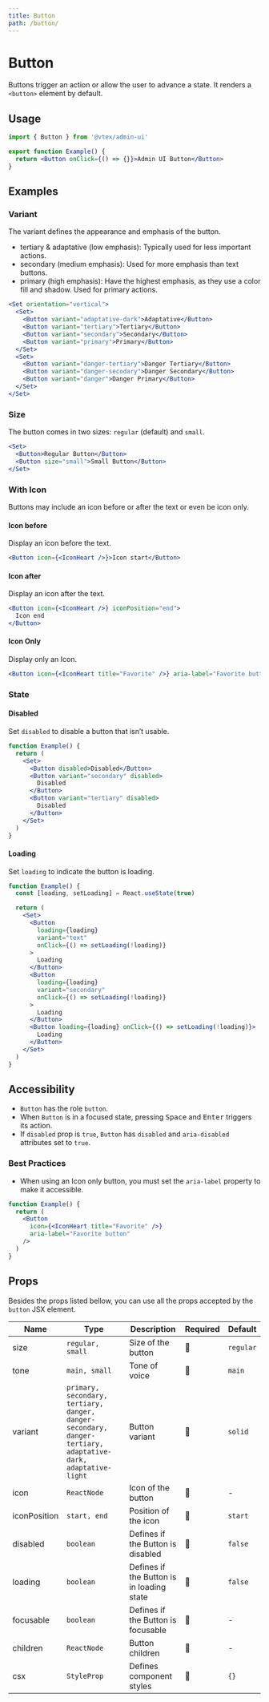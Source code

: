 ```yaml
---
title: Button
path: /button/
---
```


# Button

Buttons trigger an action or allow the user to advance a state. It renders a `<button>` element by default.

## Usage

```jsx isStatic
import { Button } from '@vtex/admin-ui'

export function Example() {
  return <Button onClick={() => {}}>Admin UI Button</Button>
}
```

## Examples

### Variant

The variant defines the appearance and emphasis of the button.

- tertiary & adaptative (low emphasis): Typically used for less important actions.
- secondary (medium emphasis): Used for more emphasis than text buttons.
- primary (high emphasis): Have the highest emphasis, as they use a color fill and shadow. Used for primary actions.

```jsx live
<Set orientation="vertical">
  <Set>
    <Button variant="adaptative-dark">Adaptative</Button>
    <Button variant="tertiary">Tertiary</Button>
    <Button variant="secondary">Secondary</Button>
    <Button variant="primary">Primary</Button>
  </Set>
  <Set>
    <Button variant="danger-tertiary">Danger Tertiary</Button>
    <Button variant="danger-secodary">Danger Secondary</Button>
    <Button variant="danger">Danger Primary</Button>
  </Set>
</Set>
```

### Size

The button comes in two sizes: `regular` (default) and `small`.

```jsx live
<Set>
  <Button>Regular Button</Button>
  <Button size="small">Small Button</Button>
</Set>
```

### With Icon

Buttons may include an icon before or after the text or even be icon only.

#### Icon before

Display an icon before the text.

```jsx live
<Button icon={<IconHeart />}>Icon start</Button>
```

#### Icon after

Display an icon after the text.

```jsx live
<Button icon={<IconHeart />} iconPosition="end">
  Icon end
</Button>
```

#### Icon Only

Display only an Icon.

```jsx live
<Button icon={<IconHeart title="Favorite" />} aria-label="Favorite button" />
```

### State

#### Disabled

Set `disabled` to disable a button that isn’t usable.

```jsx live
function Example() {
  return (
    <Set>
      <Button disabled>Disabled</Button>
      <Button variant="secondary" disabled>
        Disabled
      </Button>
      <Button variant="tertiary" disabled>
        Disabled
      </Button>
    </Set>
  )
}
```

#### Loading

Set `loading` to indicate the button is loading.

```jsx live
function Example() {
  const [loading, setLoading] = React.useState(true)

  return (
    <Set>
      <Button
        loading={loading}
        variant="text"
        onClick={() => setLoading(!loading)}
      >
        Loading
      </Button>
      <Button
        loading={loading}
        variant="secondary"
        onClick={() => setLoading(!loading)}
      >
        Loading
      </Button>
      <Button loading={loading} onClick={() => setLoading(!loading)}>
        Loading
      </Button>
    </Set>
  )
}
```

## Accessibility

- `Button` has the role `button`.
- When `Button` is in a focused state, pressing <kbd>Space</kbd> and <kbd>Enter</kbd> triggers its action.
- If `disabled` prop is `true`, `Button` has `disabled` and `aria-disabled` attributes set to `true`.

### Best Practices

- When using an Icon only button, you must set the `aria-label` property to make it accessible.

```jsx isStatic
function Example() {
  return (
    <Button
      icon={<IconHeart title="Favorite" />}
      aria-label="Favorite button"
    />
  )
}
```

## Props

Besides the props listed bellow, you can use all the props accepted by the `button` JSX element.

| Name         | Type                                                                                                         | Description                               | Required | Default   |
| ------------ | ------------------------------------------------------------------------------------------------------------ | ----------------------------------------- | -------- | --------- |
| size         | `regular, small`                                                                                             | Size of the button                        | 🚫       | `regular` |
| tone         | `main, small`                                                                                                | Tone of voice                             | 🚫       | `main`    |
| variant      | `primary, secondary, tertiary, danger, danger-secondary, danger-tertiary, adaptative-dark, adaptative-light` | Button variant                            | 🚫       | `solid`   |
| icon         | `ReactNode`                                                                                                  | Icon of the button                        | 🚫       | -         |
| iconPosition | `start, end`                                                                                                 | Position of the icon                      | 🚫       | `start`   |
| disabled     | `boolean`                                                                                                    | Defines if the Button is disabled         | 🚫       | `false`   |
| loading      | `boolean`                                                                                                    | Defines if the Button is in loading state | 🚫       | `false`   |
| focusable    | `boolean`                                                                                                    | Defines if the Button is focusable        | 🚫       | -         |
| children     | `ReactNode`                                                                                                  | Button children                           | 🚫       | -         |
| csx          | `StyleProp`                                                                                                  | Defines component styles                  | 🚫       | `{}`      |
